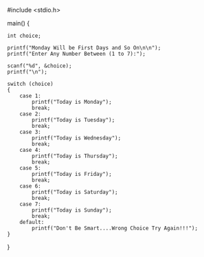 #include <stdio.h>

main()
{

	int choice;

	printf("Monday Will be First Days and So On\n\n");
	printf("Enter Any Number Between (1 to 7):");

	scanf("%d", &choice);
	printf("\n");

	switch (choice)
	{
		case 1:
			printf("Today is Monday");
			break;
		case 2:
			printf("Today is Tuesday");
			break;
		case 3:
			printf("Today is Wednesday");
			break;
		case 4:
			printf("Today is Thursday");
			break;
		case 5:
			printf("Today is Friday");
			break;
		case 6:
			printf("Today is Saturday");
			break;
		case 7:
			printf("Today is Sunday");
			break;
		default:
			printf("Don't Be Smart....Wrong Choice Try Again!!!");
	}

	
}
